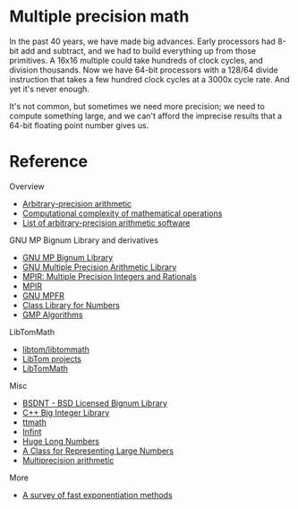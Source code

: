 # Multiple precision math

In the past 40 years, we have made big advances. Early processors had 8-bit add 
and subtract, and we had to build everything up from those primitives. A 16x16
multiple could take hundreds of clock cycles, and division thousands. Now we
have 64-bit processors with a 128/64 divide instruction that takes a few hundred
clock cycles at a 3000x cycle rate. And yet it's never enough.

It's not common, but sometimes we need more precision; we need to compute
something large, and we can't afford the imprecise results that a 64-bit floating
point number gives us.

# Reference

Overview

- [Arbitrary-precision arithmetic](https://en.wikipedia.org/wiki/Arbitrary-precision_arithmetic)
- [Computational complexity of mathematical operations](https://en.wikipedia.org/wiki/Computational_complexity_of_mathematical_operations)
- [List of arbitrary-precision arithmetic software](https://en.wikipedia.org/wiki/List_of_arbitrary-precision_arithmetic_software)

GNU MP Bignum Library and derivatives

- [GNU MP Bignum Library](https://gmplib.org/)
- [GNU Multiple Precision Arithmetic Library](https://en.wikipedia.org/wiki/GNU_Multiple_Precision_Arithmetic_Library)
- [MPIR: Multiple Precision Integers and Rationals](http://mpir.org/)
- [MPIR](https://en.wikipedia.org/wiki/MPIR_(mathematics_software))
- [GNU MPFR](https://en.wikipedia.org/wiki/GNU_MPFR)
- [Class Library for Numbers](https://en.wikipedia.org/wiki/Class_Library_for_Numbers)
- [GMP Algorithms](https://gmplib.org/manual/Algorithms.html#Algorithms)

LibTomMath

- [libtom/libtommath](https://github.com/libtom/libtommath)
- [LibTom projects](http://www.libtom.net/)
- [LibTomMath](http://www.libtom.net/LibTomMath/)

Misc

- [BSDNT - BSD Licensed Bignum Library](https://github.com/wbhart/bsdnt)
- [C++ Big Integer Library](https://mattmccutchen.net/bigint/)
- [ttmath](https://github.com/logtcn/ttmath)
- [Infint](https://sercantutar.github.io/infint/)
- [Huge Long Numbers](https://github.com/daidodo/huge-long-number)
- [A Class for Representing Large Numbers](http://www.drdobbs.com/a-class-for-representing-large-integers/184403247)
- [Multiprecision arithmetic](https://cryptojedi.org/peter/data/space-20141020.pdf)

More

- [A survey of fast exponentiation methods](https://pdfs.semanticscholar.org/482d/a61cfb06aaad135bd0df0c367d2bbec0686b.pdf)
